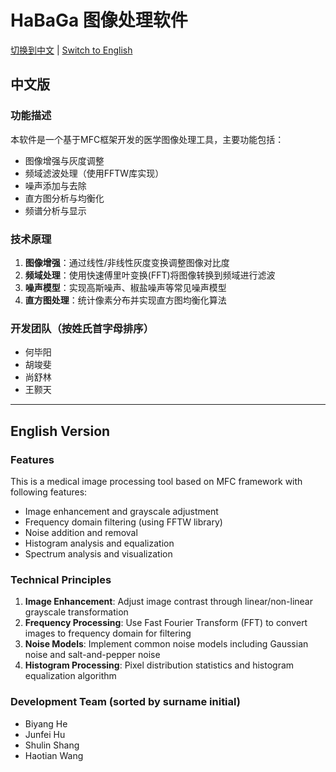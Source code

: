 # HaBaGa 图像处理软件
[切换到中文](#中文版) | [Switch to English](#english-version)
## 中文版
### 功能描述
本软件是一个基于MFC框架开发的医学图像处理工具，主要功能包括：
- 图像增强与灰度调整
- 频域滤波处理（使用FFTW库实现）
- 噪声添加与去除
- 直方图分析与均衡化
- 频谱分析与显示

### 技术原理
1. **图像增强**：通过线性/非线性灰度变换调整图像对比度
2. **频域处理**：使用快速傅里叶变换(FFT)将图像转换到频域进行滤波
3. **噪声模型**：实现高斯噪声、椒盐噪声等常见噪声模型
4. **直方图处理**：统计像素分布并实现直方图均衡化算法

### 开发团队（按姓氏首字母排序）
- 何毕阳
- 胡竣斐
- 尚舒林
- 王颢天

---

## English Version
### Features
This is a medical image processing tool based on MFC framework with following features:
- Image enhancement and grayscale adjustment
- Frequency domain filtering (using FFTW library)
- Noise addition and removal
- Histogram analysis and equalization
- Spectrum analysis and visualization

### Technical Principles
1. **Image Enhancement**: Adjust image contrast through linear/non-linear grayscale transformation
2. **Frequency Processing**: Use Fast Fourier Transform (FFT) to convert images to frequency domain for filtering
3. **Noise Models**: Implement common noise models including Gaussian noise and salt-and-pepper noise
4. **Histogram Processing**: Pixel distribution statistics and histogram equalization algorithm

### Development Team (sorted by surname initial)
- Biyang He
- Junfei Hu
- Shulin Shang
- Haotian Wang
